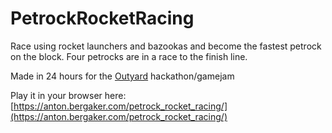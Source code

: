 # PetrockRocketRacing
Race using rocket launchers and bazookas and become the fastest petrock on the block. Four petrocks are in a race to the finish line.

Made in 24 hours for the [Outyard](https://outyard.github.io/) hackathon/gamejam

Play it in your browser here:
[https://anton.bergaker.com/petrock_rocket_racing/](https://anton.bergaker.com/petrock_rocket_racing/)
